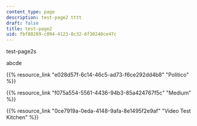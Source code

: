 ```yaml
---
content_type: page
description: test-page2 tttt
draft: false
title: test-page2
uid: fbf80289-c094-4123-8c32-6f30240ce47c
---
```

test-page2s

abcde

{{% resource_link "e028d57f-6c14-46c5-ad73-f6ce292dd4b8" "Politico" %}}

{{% resource_link "f075a554-5561-4436-94b3-85a424767f5c" "Medium" %}}

{{% resource_link "0ce7919a-0eda-4148-9afa-8e1495f2e9af" "Video Test Kitchen" %}}